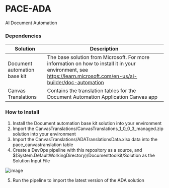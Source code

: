 # PACE-ADA
AI Document Automation

### Dependencies
| Solution | Description   |
|--|--|
| Document automation base kit | The base solution from Microsoft. For more information on how to install it in your environment, see https://learn.microsoft.com/en-us/ai-builder/doc-automation |
| Canvas Translations | Contains the translation tables for the Document Automation Application Canvas app |


### How to Install
1) Install the Document automation base kit solution into your environment
2) Import the CanvasTranslations/CanvasTranslations_1_0_0_3_managed.zip solution into your environment
3) Import the CanvasTranslations/ADATranslationsData.xlsx data into the pace_canvastranslation table
4) Create a DevOps pipeline with this repository as a source, and $(System.DefaultWorkingDirectory)/Documenttoolkit/Solution as the Solution Input File

![image](https://github.com/user-attachments/assets/f040b716-76c3-43b2-ab79-0d528b80c3e0)

5) Run the pipeline to import the latest version of the ADA solution
